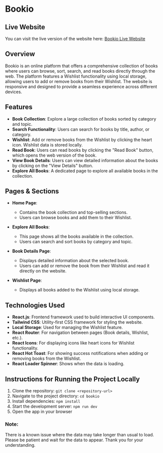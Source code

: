 # Bookio

## Live Website
You can visit the live version of the website here: [Bookio Live Website](https://bookio-lake.vercel.app/)

## Overview
Bookio is an online platform that offers a comprehensive collection of books where users can browse, sort, search, and read books directly through the web. The platform features a Wishlist functionality using local storage, allowing users to add or remove books from their Wishlist. The website is responsive and designed to provide a seamless experience across different devices.

## Features
- **Book Collection**: Explore a large collection of books sorted by category and topic.
- **Search Functionality**: Users can search for books by title, author, or category.
- **Wishlist**: Add or remove books from the Wishlist by clicking the heart icon. Wishlist data is stored locally.
- **Read Book**: Users can read books by clicking the "Read Book" button, which opens the web version of the book.
- **View Book Details**: Users can view detailed information about the books by clicking on the "View Details" button.
- **Explore All Books**: A dedicated page to explore all available books in the collection.

## Pages & Sections
- **Home Page**: 
  - Contains the book collection and top-selling sections.
  - Users can browse books and add them to their Wishlist.
  
- **Explore All Books**: 
  - This page shows all the books available in the collection.
  - Users can search and sort books by category and topic.

- **Book Details Page**:
  - Displays detailed information about the selected book.
  - Users can add or remove the book from their Wishlist and read it directly on the website.

- **Wishlist Page**: 
  - Displays all books added to the Wishlist using local storage.
  
## Technologies Used
- **React.js**: Frontend framework used to build interactive UI components.
- **Tailwind CSS**: Utility-first CSS framework for styling the website.
- **Local Storage**: Used for managing the Wishlist feature.
- **React Router**: For navigation between pages (Book details, Wishlist, etc.).
- **React Icons**: For displaying icons like heart icons for Wishlist functionality.
- **React Hot Toast**: For showing success notifications when adding or removing books from the Wishlist.
- **React Loader Spinner**: Shows when the data is loading.

## Instructions for Running the Project Locally
1. Clone the repository: `git clone <repository-url>`
2. Navigate to the project directory: `cd bookio`
3. Install dependencies: `npm install`
4. Start the development server: `npm run dev`
5. Open the app in your browser

### Note:
There is a known issue where the data may take longer than usual to load. Please be patient and wait for the data to appear. Thank you for your understanding.

